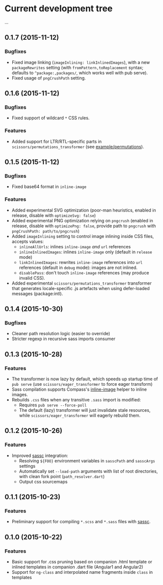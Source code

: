 # Current development tree

...

## 0.1.7 (2015-11-12)

### Bugfixes

- Fixed image linking (`imageInlining: linkInlinedImages`), with a new
  `packageRewrites` setting (with `fromPattern,toReplacement` syntax; defaults
  to `^package:,packages/`, which works well with pub serve).
- Fixed usage of `pngCrushPath` setting.

## 0.1.6 (2015-11-12)

### Bugfixes

- Fixed support of wildcard `*` CSS rules.

### Features

- Added support for LTR/RTL-specific parts in
  `scissors/permutations_transformer` (see [example/permutations](https://github.com/google/dart-scissors/tree/master/example/permutations)).

## 0.1.5 (2015-11-12)

### Bugfixes

- Fixed base64 format in `inline-image`

### Features

- Added experimental SVG optimization (poor-man heuristics, enabled in release,
  disable with `optimizeSvg: false`)
- Added experimental PNG optimization relying on `pngcrush` (enabled in release,
  disable with `optimizePng: false`, provide path to `pngcrush` with
  `pngCrushPath: path/to/pngcrush`)
- Added `imageInlining` setting to control image inlining inside CSS files,
  accepts values:
  - `inlineAllUrls`: inlines `inline-image` *and* `url` references
  - `inlineInlinedImages`: inlines `inline-image` only (default in `release`
    mode)
  - `linkInlinedImages`: rewrites `inline-image` references into `url`
    references (default in `debug` mode): images are not inlined.
  - `disablePass`: don't touch `inline-image` references (may produce invalid
    CSS).
- Added experimental `scissors/permutations_transformer` transformer that
  generates locale-specific .js artefacts when using defer-loaded messages
  (package:intl).

## 0.1.4 (2015-10-30)

### Bugfixes

- Cleaner path resolution logic (easier to override)
- Stricter regexp in recursive sass imports consumer

## 0.1.3 (2015-10-28)

### Features

- The transformer is now lazy by default, which speeds up startup time of
  `pub serve` (use `scissors/eager_transformer` to force eager transform)
- Sass compilation supports Compass's
  [inline-image](http://compass-style.org/reference/compass/helpers/inline-data/)
  helper to inline images.
- Rebuilds `.css` files when any transitive `.sass` import is modified:
  - Requires `pub serve --force-poll`
  - The default (lazy) transformer will just invalidate stale resources, while
    `scissors/eager_transformer` will eagerly rebuild them.

## 0.1.2 (2015-10-26)

### Features

* Improved [sassc](https://github.com/sass/sassc) integration:
  * Resolving `${FOO}` environment variables in `sasscPath` and `sasscArgs` settings
  * Automatically set `--load-path` arguments with list of root directories, with clean
    fork point (`path_resolver.dart`)
  * Output css sourcemaps

## 0.1.1 (2015-10-23)

### Features

* Preliminary support for compiling `*.scss` and `*.sass` files with
  [sassc](https://github.com/sass/sassc).

## 0.1.0 (2015-10-22)

### Features

* Basic support for .css pruning based on companion .html template or inlined templates in companion .dart file (Angular1 and Angular2)
* Support for `ng-class` and interpolated name fragments inside `class` in templates

